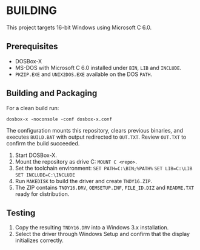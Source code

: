 
# BUILDING

This project targets 16-bit Windows using Microsoft C 6.0.

## Prerequisites

- DOSBox-X
- MS-DOS with Microsoft C 6.0 installed under `BIN`, `LIB` and `INCLUDE`.
- `PKZIP.EXE` and `UNIX2DOS.EXE` available on the DOS `PATH`.

## Building and Packaging

For a clean build run:

```
dosbox-x -noconsole -conf dosbox-x.conf
```

The configuration mounts this repository, clears previous binaries, and
executes `BUILD.BAT` with output redirected to `OUT.TXT`. Review
`OUT.TXT` to confirm the build succeeded.

1. Start DOSBox-X.
2. Mount the repository as drive C: `MOUNT C <repo>`.
3. Set the toolchain environment:
   ``SET PATH=C:\BIN;%PATH%``
   ``SET LIB=C:\LIB``
   ``SET INCLUDE=C:\INCLUDE``
4. Run `MAKEDISK` to build the driver and create `TNDY16.ZIP`.
5. The ZIP contains `TNDY16.DRV`, `OEMSETUP.INF`,
   `FILE_ID.DIZ` and `README.TXT` ready for distribution.


## Testing

1. Copy the resulting `TNDY16.DRV` into a Windows 3.x installation.
2. Select the driver through Windows Setup and confirm that the display initializes correctly.


